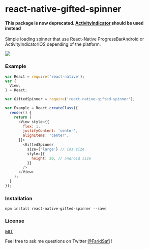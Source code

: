 # react-native-gifted-spinner

#### This package is now deprecated. [ActivityIndicator](https://facebook.github.io/react-native/docs/activityindicator.html) should be used instead



Simple loading spinner that use React-Native ProgressBarAndroid or ActivityIndicatorIOS depending of the platform.


![](https://raw.githubusercontent.com/FaridSafi/react-native-gifted-spinner/master/screenshot/screenshot.png)


### Example

```js
var React = require('react-native');
var {
  View,
} = React;

var GiftedSpinner = require('react-native-gifted-spinner');

var Example = React.createClass({
  render() {
    return (
      <View style={{
        flex: 1,
        justifyContent: 'center',
        alignItems: 'center',
      }}>
        <GiftedSpinner
          size={'large'} // ios size
          style={{
            height: 20, // android size
          }}
        />
      </View>
    );
  }
});
```

### Installation

```npm install react-native-gifted-spinner --save```

### License

[MIT](LICENSE.md)

Feel free to ask me questions on Twitter [@FaridSafi](https://www.twitter.com/FaridSafi) !
